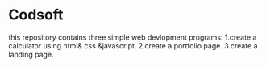 # Codsoft
this repository contains three simple web devlopment programs:
1.create a calculator using html& css &javascript.
2.create a portfolio page.
3.create a landing page.
